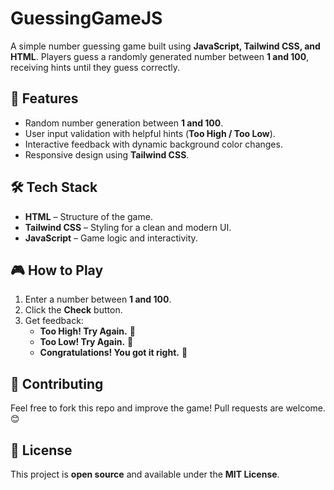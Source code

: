 # GuessingGameJS
A simple number guessing game built using **JavaScript, Tailwind CSS, and HTML**. Players guess a randomly generated number between **1 and 100**, receiving hints until they guess correctly.

## 🚀 Features
- Random number generation between **1 and 100**.
- User input validation with helpful hints (**Too High / Too Low**).
- Interactive feedback with dynamic background color changes.
- Responsive design using **Tailwind CSS**.

## 🛠 Tech Stack
- **HTML** – Structure of the game.
- **Tailwind CSS** – Styling for a clean and modern UI.
- **JavaScript** – Game logic and interactivity.

## 🎮 How to Play
1. Enter a number between **1 and 100**.
2. Click the **Check** button.
3. Get feedback:
   - **Too High! Try Again.** 🔼
   - **Too Low! Try Again.** 🔽
   - **Congratulations! You got it right.** 🎉

## 🤝 Contributing
Feel free to fork this repo and improve the game! Pull requests are welcome. 😊

## 📜 License
This project is **open source** and available under the **MIT License**.
